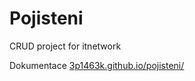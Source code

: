 # Pojisteni
CRUD project for itnetwork

Dokumentace  [3p1463k.github.io/pojisteni/](https://3p1463k.github.io/pojisteni/)
